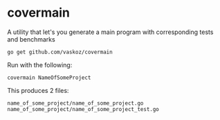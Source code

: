 # covermain
A utility that let's you generate a main program with corresponding tests and benchmarks

```
go get github.com/vaskoz/covermain
```

Run with the following:

```
covermain NameOfSomeProject
```

This produces 2 files:
```
name_of_some_project/name_of_some_project.go
name_of_some_project/name_of_some_project_test.go
```
